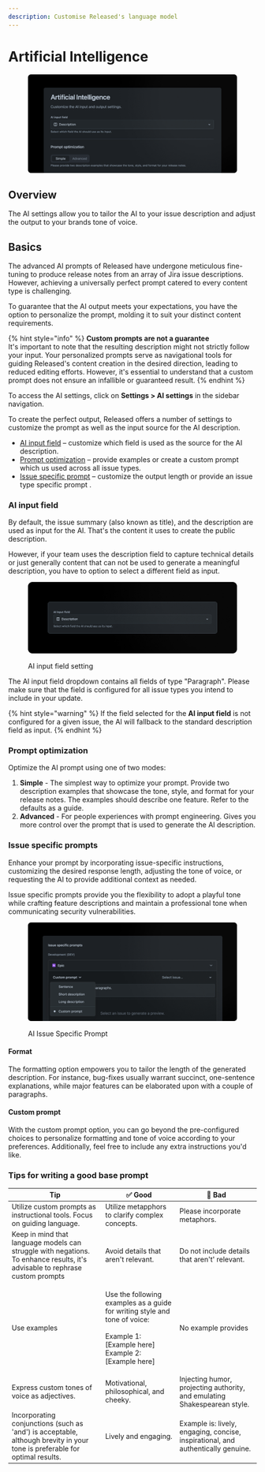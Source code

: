 ```yaml
---
description: Customise Released's language model
---
```


# Artificial Intelligence

<figure><img src="../../.gitbook/assets/AI-Header.png" alt=""><figcaption></figcaption></figure>

## Overview&#x20;

The AI settings allow you to tailor the AI to your issue description and adjust the output to your brands tone of voice.&#x20;

## Basics

The advanced AI prompts of Released have undergone meticulous fine-tuning to produce release notes from an array of Jira issue descriptions. However, achieving a universally perfect prompt catered to every content type is challenging.

To guarantee that the AI output meets your expectations, you have the option to personalize the prompt, molding it to suit your distinct content requirements.

{% hint style="info" %}
**Custom prompts are not a guarantee**\
It's important to note that the resulting description might not strictly follow your input. Your personalized prompts serve as navigational tools for guiding Released's content creation in the desired direction, leading to reduced editing efforts. However, it's essential to understand that a custom prompt does not ensure an infallible or guaranteed result.
{% endhint %}

To access the AI settings, click on **Settings > AI settings** in the sidebar navigation.&#x20;

To create the perfect output, Released offers a number of settings to customize the prompt as well as the input source for the AI description.&#x20;

* [AI input field](artificial-intelligence.md#ai-input-field) – customize which field is used as the source for the AI description.
* [Prompt ](artificial-intelligence.md#prompt-optimization)[optimization](artificial-intelligence.md#prompt-optimization) – provide examples or create a custom prompt which us used across all issue types.&#x20;
* [Issue specific prompt](artificial-intelligence.md#issue-specific-prompts) – customize the output length or provide an issue type specific prompt .

### AI input field

By default, the issue summary (also known as title), and the description are used as input for the AI. That's the content it uses to create the public description.&#x20;

However, if your team uses the description field to capture technical details or just generally content that can not be used to generate a meaningful description, you have to option to select a different field as input.&#x20;

<figure><img src="../../.gitbook/assets/AI Input Field.png" alt=""><figcaption><p>AI input field setting</p></figcaption></figure>

The AI input field dropdown contains all fields of type "Paragraph". Please make sure that the field is configured for all issue types you intend to include in your update.&#x20;

{% hint style="warning" %}
If the field selected for the **AI input field** is not configured for a given issue, the AI will fallback to the standard description field as input. &#x20;
{% endhint %}

### Prompt optimization

Optimize the AI prompt using one of two modes:&#x20;

1. **Simple** - The simplest way to optimize your prompt. Provide two description examples that showcase the tone, style, and format for your release notes. The examples should describe one feature. Refer to the defaults as a guide.&#x20;
2. **Advanced** - For people experiences with prompt engineering. Gives you more control over the prompt that is used to generate the AI description.&#x20;

### Issue specific prompts

Enhance your prompt by incorporating issue-specific instructions, customizing the desired response length, adjusting the tone of voice, or requesting the AI to provide additional context as needed.

Issue specific prompts provide you the flexibility to adopt a playful tone while crafting feature descriptions and maintain a professional tone when communicating security vulnerabilities.

<figure><img src="../../.gitbook/assets/AI Issue Prompt.png" alt=""><figcaption><p>AI Issue Specific Prompt</p></figcaption></figure>

#### Format

The formatting option empowers you to tailor the length of the generated description. For instance, bug-fixes usually warrant succinct, one-sentence explanations, while major features can be elaborated upon with a couple of paragraphs.

#### Custom prompt

With the custom prompt option, you can go beyond the pre-configured choices to personalize formatting and tone of voice according to your preferences. Additionally, feel free to include any extra instructions you'd like.



### Tips for writing a good base prompt

| Tip                                                                                                                          | ✅ Good                                                                                                                                            | 🚫 Bad                                                                           |
| ---------------------------------------------------------------------------------------------------------------------------- | ------------------------------------------------------------------------------------------------------------------------------------------------- | -------------------------------------------------------------------------------- |
| Utilize custom prompts as instructional tools. Focus on guiding language.                                                    | Utilize metapphors to clarify complex concepts.                                                                                                   | Please incorporate metaphors.                                                    |
| Keep in mind that language models can struggle with negations. To enhance results, it's advisable to rephrase custom prompts | Avoid details that aren't relevant.                                                                                                               | Do not include details that aren't' relevant.                                    |
| Use examples                                                                                                                 | <p>Use the following examples as a guide for writing style and tone of voice: <br><br>Example 1: [Example here]<br>Example 2: [Example here] </p> | No example provides                                                              |
| Express custom tones of voice as adjectives.                                                                                 | Motivational, philosophical, and cheeky.                                                                                                          | Injecting humor, projecting authority, and emulating Shakespearean style.        |
| Incorporating conjunctions (such as 'and') is acceptable, although brevity in your tone is preferable for optimal results.   | Lively and engaging.                                                                                                                              | Example is: lively, engaging, concise, inspirational, and authentically genuine. |
